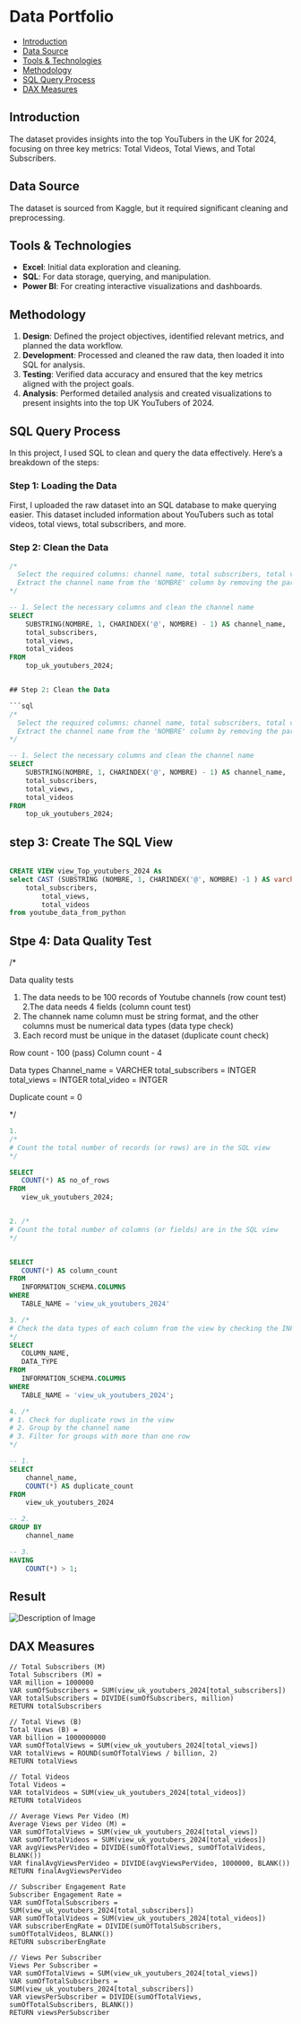 # Data Portfolio

- [Introduction](#introduction)
- [Data Source](#data-source)
- [Tools & Technologies](#tools--technologies)
- [Methodology](#methodology)
- [SQL Query Process](#sql-query-process)
- [DAX Measures](#dax-measures)

## Introduction
The dataset provides insights into the top YouTubers in the UK for 2024, focusing on three key metrics: Total Videos, Total Views, and Total Subscribers.

## Data Source
The dataset is sourced from Kaggle, but it required significant cleaning and preprocessing.

## Tools & Technologies
- **Excel**: Initial data exploration and cleaning.
- **SQL**: For data storage, querying, and manipulation.
- **Power BI**: For creating interactive visualizations and dashboards.

## Methodology
1. **Design**: Defined the project objectives, identified relevant metrics, and planned the data workflow.
2. **Development**: Processed and cleaned the raw data, then loaded it into SQL for analysis.
3. **Testing**: Verified data accuracy and ensured that the key metrics aligned with the project goals.
4. **Analysis**: Performed detailed analysis and created visualizations to present insights into the top UK YouTubers of 2024.

## SQL Query Process

In this project, I used SQL to clean and query the data effectively. Here’s a breakdown of the steps:

### Step 1: Loading the Data
First, I uploaded the raw dataset into an SQL database to make querying easier. This dataset included information about YouTubers such as total videos, total views, total subscribers, and more.

### Step 2: Clean the Data

```sql
/*
  Select the required columns: channel name, total subscribers, total views, and total videos.
  Extract the channel name from the 'NOMBRE' column by removing the part after the '@' symbol.
*/

-- 1. Select the necessary columns and clean the channel name
SELECT
    SUBSTRING(NOMBRE, 1, CHARINDEX('@', NOMBRE) - 1) AS channel_name,  -- Extract channel name before '@'
    total_subscribers,
    total_views,
    total_videos
FROM
    top_uk_youtubers_2024;


## Step 2: Clean the Data

```sql
/*
  Select the required columns: channel name, total subscribers, total views, and total videos.
  Extract the channel name from the 'NOMBRE' column by removing the part after the '@' symbol.
*/

-- 1. Select the necessary columns and clean the channel name
SELECT
    SUBSTRING(NOMBRE, 1, CHARINDEX('@', NOMBRE) - 1) AS channel_name,  -- Extract channel name before '@'
    total_subscribers,
    total_views,
    total_videos
FROM
    top_uk_youtubers_2024;

```
## step 3: Create The SQL View
```sql
  
CREATE VIEW view_Top_youtubers_2024 As
select CAST (SUBSTRING (NOMBRE, 1, CHARINDEX('@', NOMBRE) -1 ) AS varchar(100)) as channel_name,
    total_subscribers,
		total_views,
		total_videos
from youtube_data_from_python
```
## Stpe 4: Data Quality Test 
  /* 
    
 Data quality tests
 1. The data needs to be 100 records of Youtube channels (row count test)
 2.The data needs 4 fields (column count test)
 3. The channek name column must be string format, and the other columns must be numerical data types (data type check)
 4. Each record must be unique in the dataset (duplicate count check)

 Row count - 100 (pass)
 Column count - 4

 Data types 
 Channel_name = VARCHER
 total_subscribers = INTGER
 total_views = INTGER
 total_video = INTGER

 Duplicate count = 0

 */
 ```sql
1. 
/*
# Count the total number of records (or rows) are in the SQL view
*/

SELECT
    COUNT(*) AS no_of_rows
FROM
    view_uk_youtubers_2024;
```
 ```sql

2. /*
# Count the total number of columns (or fields) are in the SQL view
*/


SELECT
    COUNT(*) AS column_count
FROM
    INFORMATION_SCHEMA.COLUMNS
WHERE
    TABLE_NAME = 'view_uk_youtubers_2024'
```
 ```sql
3. /*
# Check the data types of each column from the view by checking the INFORMATION SCHEMA view
*/
SELECT
    COLUMN_NAME,
    DATA_TYPE
FROM
    INFORMATION_SCHEMA.COLUMNS
WHERE
    TABLE_NAME = 'view_uk_youtubers_2024';
```

```sql
4. /*
# 1. Check for duplicate rows in the view
# 2. Group by the channel name
# 3. Filter for groups with more than one row
*/

-- 1.
SELECT
    channel_name,
    COUNT(*) AS duplicate_count
FROM
    view_uk_youtubers_2024

-- 2.
GROUP BY
    channel_name

-- 3.
HAVING
    COUNT(*) > 1;
```
## Result 
![Description of Image](https://github.com/layanbalbeisi/Top_YouTubers_UK_2024/blob/main/assests/images/%D9%84%D9%82%D8%B7%D8%A9%20%D8%B4%D8%A7%D8%B4%D8%A9%202024-09-19%20125902.png)

## DAX Measures

```dax
// Total Subscribers (M)
Total Subscribers (M) = 
VAR million = 1000000
VAR sumOfSubscribers = SUM(view_uk_youtubers_2024[total_subscribers])
VAR totalSubscribers = DIVIDE(sumOfSubscribers, million)
RETURN totalSubscribers

// Total Views (B)
Total Views (B) = 
VAR billion = 1000000000
VAR sumOfTotalViews = SUM(view_uk_youtubers_2024[total_views])
VAR totalViews = ROUND(sumOfTotalViews / billion, 2)
RETURN totalViews

// Total Videos
Total Videos = 
VAR totalVideos = SUM(view_uk_youtubers_2024[total_videos])
RETURN totalVideos

// Average Views Per Video (M)
Average Views per Video (M) = 
VAR sumOfTotalViews = SUM(view_uk_youtubers_2024[total_views])
VAR sumOfTotalVideos = SUM(view_uk_youtubers_2024[total_videos])
VAR avgViewsPerVideo = DIVIDE(sumOfTotalViews, sumOfTotalVideos, BLANK())
VAR finalAvgViewsPerVideo = DIVIDE(avgViewsPerVideo, 1000000, BLANK())
RETURN finalAvgViewsPerVideo

// Subscriber Engagement Rate
Subscriber Engagement Rate = 
VAR sumOfTotalSubscribers = SUM(view_uk_youtubers_2024[total_subscribers])
VAR sumOfTotalVideos = SUM(view_uk_youtubers_2024[total_videos])
VAR subscriberEngRate = DIVIDE(sumOfTotalSubscribers, sumOfTotalVideos, BLANK())
RETURN subscriberEngRate 

// Views Per Subscriber
Views Per Subscriber = 
VAR sumOfTotalViews = SUM(view_uk_youtubers_2024[total_views])
VAR sumOfTotalSubscribers = SUM(view_uk_youtubers_2024[total_subscribers])
VAR viewsPerSubscriber = DIVIDE(sumOfTotalViews, sumOfTotalSubscribers, BLANK())
RETURN viewsPerSubscriber
